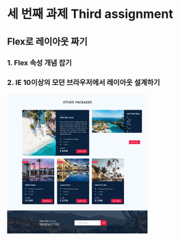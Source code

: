 # 세 번째 과제 Third assignment

## Flex로 레이아웃 짜기

### 1. Flex 속성 개념 잡기
### 2. IE 10이상의 모던 브라우저에서 레이아웃 설계하기

<img src = "../res/assignment3.png" width="65%">
